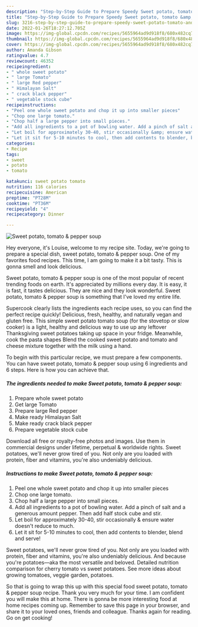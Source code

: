 ```yaml
---
description: "Step-by-Step Guide to Prepare Speedy Sweet potato, tomato &amp;amp; pepper soup"
title: "Step-by-Step Guide to Prepare Speedy Sweet potato, tomato &amp;amp; pepper soup"
slug: 3216-step-by-step-guide-to-prepare-speedy-sweet-potato-tomato-and-amp-pepper-soup
date: 2022-01-26T18:27:12.705Z
image: https://img-global.cpcdn.com/recipes/5655964ad9d918f8/680x482cq70/sweet-potato-tomato-pepper-soup-recipe-main-photo.jpg
thumbnail: https://img-global.cpcdn.com/recipes/5655964ad9d918f8/680x482cq70/sweet-potato-tomato-pepper-soup-recipe-main-photo.jpg
cover: https://img-global.cpcdn.com/recipes/5655964ad9d918f8/680x482cq70/sweet-potato-tomato-pepper-soup-recipe-main-photo.jpg
author: Amanda Gibson
ratingvalue: 4.7
reviewcount: 46352
recipeingredient:
- " whole sweet potato"
- " large Tomato"
- " large Red pepper"
- " Himalayan Salt"
- " crack black pepper"
- " vegetable stock cube"
recipeinstructions:
- "Peel one whole sweet potato and chop it up into smaller pieces"
- "Chop one large tomato."
- "Chop half a large pepper into small pieces."
- "Add all ingredients to a pot of bowling water. Add a pinch of salt and a generous amount pepper. Then add half stock cube and stir."
- "Let boil for approximately 30-40, stir occasionally &amp; ensure water doesn&#39;t reduce to much."
- "Let it sit for 5-10 minutes to cool, then add contents to blender, blend and serve!"
categories:
- Recipe
tags:
- sweet
- potato
- tomato

katakunci: sweet potato tomato 
nutrition: 116 calories
recipecuisine: American
preptime: "PT28M"
cooktime: "PT36M"
recipeyield: "4"
recipecategory: Dinner

---
```



![Sweet potato, tomato &amp; pepper soup](https://img-global.cpcdn.com/recipes/5655964ad9d918f8/680x482cq70/sweet-potato-tomato-pepper-soup-recipe-main-photo.jpg)

Hey everyone, it's Louise, welcome to my recipe site. Today, we're going to prepare a special dish, sweet potato, tomato &amp; pepper soup. One of my favorites food recipes. This time, I am going to make it a bit tasty. This is gonna smell and look delicious.

Sweet potato, tomato &amp; pepper soup is one of the most popular of recent trending foods on earth. It's appreciated by millions every day. It is easy, it is fast, it tastes delicious. They are nice and they look wonderful. Sweet potato, tomato &amp; pepper soup is something that I've loved my entire life.

Supercook clearly lists the ingredients each recipe uses, so you can find the perfect recipe quickly! Delicious, fresh, healthy, and naturally vegan and gluten free. This simple sweet potato tomato soup (for the stovetop or slow cooker) is a light, healthy and delicious way to use up any leftover Thanksgiving sweet potatoes taking up space in your fridge. Meanwhile, cook the pasta shapes Blend the cooked sweet potato and tomato and cheese mixture together with the milk using a hand.


To begin with this particular recipe, we must prepare a few components. You can have sweet potato, tomato &amp; pepper soup using 6 ingredients and 6 steps. Here is how you can achieve that.

<!--inarticleads1-->

##### The ingredients needed to make Sweet potato, tomato &amp; pepper soup:

1. Prepare  whole sweet potato
1. Get  large Tomato
1. Prepare  large Red pepper
1. Make ready  Himalayan Salt
1. Make ready  crack black pepper
1. Prepare  vegetable stock cube


Download all free or royalty-free photos and images. Use them in commercial designs under lifetime, perpetual &amp; worldwide rights. Sweet potatoes, we&#39;ll never grow tired of you. Not only are you loaded with protein, fiber and vitamins, you&#39;re also undeniably delicious. 

<!--inarticleads2-->

##### Instructions to make Sweet potato, tomato &amp; pepper soup:

1. Peel one whole sweet potato and chop it up into smaller pieces
1. Chop one large tomato.
1. Chop half a large pepper into small pieces.
1. Add all ingredients to a pot of bowling water. Add a pinch of salt and a generous amount pepper. Then add half stock cube and stir.
1. Let boil for approximately 30-40, stir occasionally &amp; ensure water doesn&#39;t reduce to much.
1. Let it sit for 5-10 minutes to cool, then add contents to blender, blend and serve!


Sweet potatoes, we&#39;ll never grow tired of you. Not only are you loaded with protein, fiber and vitamins, you&#39;re also undeniably delicious. And because you&#39;re potatoes—aka the most versatile and beloved. Detailed nutrition comparison for cherry tomato vs sweet potatoes. See more ideas about growing tomatoes, veggie garden, potatoes. 

So that is going to wrap this up with this special food sweet potato, tomato &amp; pepper soup recipe. Thank you very much for your time. I am confident you will make this at home. There is gonna be more interesting food at home recipes coming up. Remember to save this page in your browser, and share it to your loved ones, friends and colleague. Thanks again for reading. Go on get cooking!
